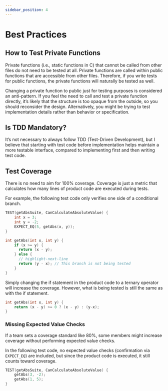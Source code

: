```yaml
---
sidebar_position: 4
---
```


# Best Practices

## How to Test Private Functions

Private functions (i.e., static functions in C) that cannot be called from other files do not need to be tested at all. Private functions are called within public functions that are accessible from other files. Therefore, if you write tests for public functions, the private functions will naturally be tested as well.

Changing a private function to public just for testing purposes is considered an anti-pattern. If you feel the need to call and test a private function directly, it’s likely that the structure is too opaque from the outside, so you should reconsider the design. Alternatively, you might be trying to test implementation details rather than behavior or specification.

## Is TDD Mandatory?

It’s not necessary to always follow TDD (Test-Driven Development), but I believe that starting with test code before implementation helps maintain a more testable interface, compared to implementing first and then writing test code.

## Test Coverage

There is no need to aim for 100% coverage. Coverage is just a metric that calculates how many lines of product code are executed during tests.

For example, the following test code only verifies one side of a conditional branch.

```c title="Test Code"
TEST(getAbsSuite, CanCalculateAbsoluteValue) {
    int x = 3;
    int y = -2;
    EXPECT_EQ(5, getAbs(x, y));
}
```

```c title="Product code"
int getAbs(int x, int y) {
    if (x >= y) {
      return (x - y);
    } else {
      // highlight-next-line
      return (y - x); // This branch is not being tested
    }
}
```

Simply changing the if statement in the product code to a ternary operator will increase the coverage. However, what is being tested is still the same as with the if statement.

```c title="Product code"
int getAbs(int x, int y) {
    return (x - y) >= 0 ? (x - y) : (y-x);
}
```

### Missing Expected Value Checks

If a team sets a coverage standard like 80%, some members might increase coverage without performing expected value checks.

In the following test code, no expected value checks (confirmation via `EXPECT_EQ`) are included, but since the product code is executed, it still counts toward coverage.

```c title="Test Code"
TEST(getAbsSuite, CanCalculateAbsoluteValue) {
    getAbs(3, -2);
    getAbs(1, 5);
}
```
